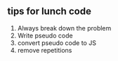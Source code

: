 ## tips for lunch code
1. Always break down the problem
2. Write pseudo code
3. convert pseudo code to JS
4. remove repetitions